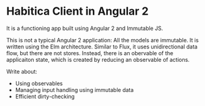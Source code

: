 # Habitica Client in Angular 2

It is a functioning app built using Angular 2 and Immutable JS.

This is not a typical Angular 2 application: All the models are immutable. It is written using the Elm architecture. Similar to Flux, it uses unidirectional data flow, but there are not stores. Instead, there is an obervable of the applicaiton state, which is created by reducing an observable of actions.

Write about:

* Using observables
* Managing input handling using immutable data
* Efficient dirty-checking
